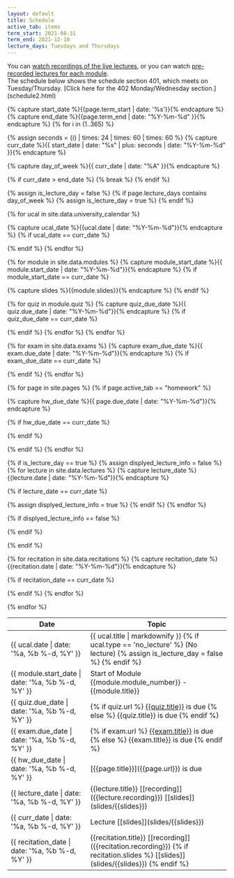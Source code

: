```yaml
---
layout: default
title: Schedule
active_tab: items
term_start: 2021-08-31
term_end: 2021-12-10
lecture_days: Tuesdays and Thursdays
---
```





<div class="alert alert-info">
You can <a href="https://upenn.hosted.panopto.com/Panopto/Pages/Sessions/List.aspx?folderID=3ab2be61-27fe-4d23-bcfe-ad90016c91f3">watch recordings of the live lectures</a>, or you can watch <a href="modules.html">pre-recorded lectures for each module</a>.
</div>



<div class="alert alert-warning" markdown="1">
The schedule below shows the schedule section 401, which meets on Tuesday/Thursday.  [Click here for the 402 Monday/Wednesday section.](schedule2.html)
</div>

<table class="table table-striped" >
  <thead>
    <tr>
      <th>Date</th> 
      <th>Topic</th>
    </tr>
  </thead>
  <tbody>

<!-- Walk through the days in the semester -->
<!-- Capture the current day -->
{% capture start_date %}{{page.term_start  | date: '%s'}}{% endcapture %}
{% capture end_date %}{{page.term_end  |  date: "%Y-%m-%d" }}{% endcapture %}
{% for i in (1..365) %}

{% assign seconds = {i} | times: 24 | times: 60 | times: 60 %}
{% capture curr_date %}{{ start_date | date: "%s" | plus: seconds | date: "%Y-%m-%d" }}{% endcapture %}

{% capture day_of_week %}{{ curr_date | date: "%A" }}{% endcapture %}

{% if curr_date > end_date %}
 {% break %}
{% endif %}
<!-- End of Capture the current day -->

<!-- Check to see if today is a lecture day -->
{% assign is_lecture_day = false %}
{% if page.lecture_days contains day_of_week %} 
{% assign is_lecture_day = true %}
{% endif %}
<!-- End check to see if today is a lecture day -->

<!-- Check for university calendar events -->
{% for ucal in site.data.university_calendar %}

{% capture ucal_date %}{{ucal.date | date: "%Y-%m-%d"}}{% endcapture %}
{% if ucal_date == curr_date %}
<!-- Display university calendar item -->
<tr><td>{{ ucal.date | date: '%a, %b %-d, %Y' }} </td><td>{{ ucal.title | markdownify }}
<!-- End display university calendar -->
<!-- Override lecture days for university vacation days -->
{% if ucal.type == 'no_lecture' %} (No lecture)
{% assign is_lecture_day = false %}
{% endif %}
</td></tr>
<!-- End override lecture days  -->

{% endif %}
{% endfor %}
<!-- End check for university calendar events -->


<!-- Check for module starts -->
{% for module in site.data.modules %}
{% capture module_start_date %}{{ module.start_date | date: "%Y-%m-%d"}}{% endcapture %}
{% if module_start_date == curr_date %}
<!-- Display module info -->
<tr><td>{{ module.start_date | date: '%a, %b %-d, %Y' }}</td><td>Start of Module {{module.module_number}} - {{module.title}}</td></tr>
<!-- End display module  -->
{% capture slides %}{{module.slides}}{% endcapture %}
{% endif %}


<!-- Check for quizzes -->
{% for quiz in module.quiz %}
{% capture quiz_due_date %}{{ quiz.due_date | date: "%Y-%m-%d"}}{% endcapture %}
{% if quiz_due_date == curr_date %}
<tr><td class="alert alert-info">{{ quiz.due_date | date: '%a, %b %-d, %Y' }}</td><td class="alert alert-info">
{% if quiz.url %}
<a href="{{quiz.url}}">{{quiz.title}}</a> is due
{% else %}
{{quiz.title}} is due
{% endif %}
</td></tr>
{% endif %}
{% endfor %}
<!-- End check for quizzes -->
{% endfor %}
<!-- End check for module starts -->



<!-- Check for exams -->
{% for exam in site.data.exams %}
{% capture exam_due_date %}{{ exam.due_date | date: "%Y-%m-%d"}}{% endcapture %}
{% if exam_due_date == curr_date %}
<tr><td class="alert alert-danger">{{ exam.due_date | date: '%a, %b %-d, %Y' }}</td><td class="alert alert-danger">
{% if exam.url %}
<a href="{{quiz.url}}">{{exam.title}}</a> is due
{% else %}
{{exam.title}} is due
{% endif %}
</td></tr>
{% endif %}
{% endfor %}
<!-- End check for exams -->


<!-- Check for homework due dates -->
{% for page in site.pages %}
{% if page.active_tab == "homework" %}

{% capture hw_due_date %}{{ page.due_date | date: "%Y-%m-%d"}}{% endcapture %}

{% if hw_due_date == curr_date %}
<tr><td class="alert alert-success">{{ hw_due_date | date: '%a, %b %-d, %Y' }}</td><td class="alert alert-success"><span markdown="1">[{{page.title}}]({{page.url}}) is due</span></td></tr>
{% endif %}

{% endif %}
{% endfor %}
<!-- Check for homework due dates -->






<!-- Display lecture info  -->
{% if is_lecture_day == true %}
{% assign displyed_lecture_info = false %}
{% for lecture in site.data.lectures %}
{% capture lecture_date %}{{lecture.date | date: "%Y-%m-%d"}}{% endcapture %}

{% if lecture_date == curr_date %}
<tr><td>{{ lecture_date | date: '%a, %b %-d, %Y' }}</td><td><span markdown="1">{{lecture.title}} [[recording]]({{lecture.recording}}) [[slides]](slides/{{slides}})</span></td></tr>
{% assign displyed_lecture_info = true %}
{% endif %}
{% endfor %}


<!-- Placeholder if no lecture exists in the YAML -->
{% if displyed_lecture_info == false %}
<tr><td>{{ curr_date | date: '%a, %b %-d, %Y' }} </td><td><span markdown="1">Lecture  [[slides]](slides/{{slides}})</span></td></tr>
<!-- End no lecture placeholder -->
{% endif %}

{% endif %}
<!-- End display lecture info -->



<!-- Display recitations / recorded group office hours -->
{% for recitation in site.data.recitations %}
{% capture recitation_date %}{{recitation.date | date: "%Y-%m-%d"}}{% endcapture %}

{% if recitation_date == curr_date %}
<tr><td>{{ recitation_date | date: '%a, %b %-d, %Y' }}</td><td><span markdown="1">{{recitation.title}} [[recording]]({{recitation.recording}}) 
{% if recitation.slides %}
[[slides]](slides/{{slides}})
{% endif %}
</span></td></tr>
{% endif %}
{% endfor %}
<!-- End display recitations / recorded group office hours -->

{% endfor %}
<!-- End of walk through the days in the semester -->

  </tbody>
</table>
